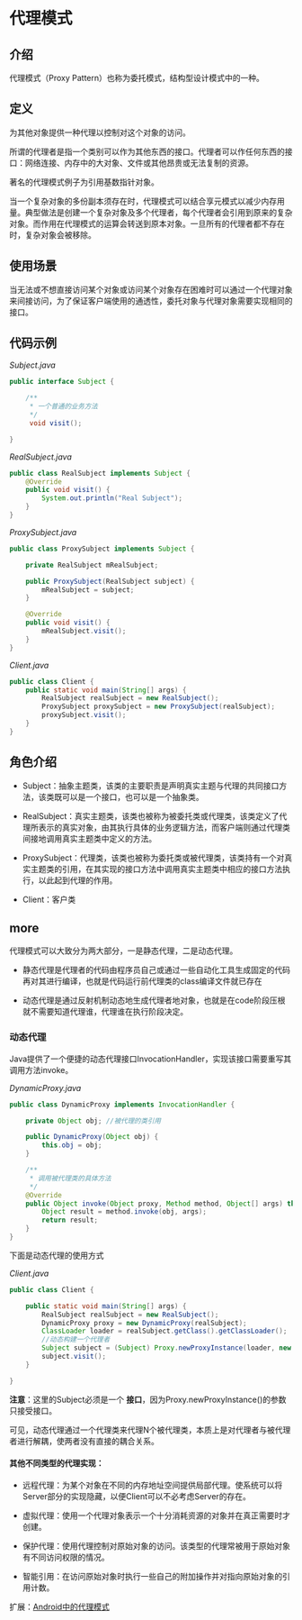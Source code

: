 # 代理模式

## 介绍

  代理模式（Proxy Pattern）也称为委托模式，结构型设计模式中的一种。

## 定义

  为其他对象提供一种代理以控制对这个对象的访问。

  所谓的代理者是指一个类别可以作为其他东西的接口。代理者可以作任何东西的接口：网络连接、内存中的大对象、文件或其他昂贵或无法复制的资源。

  著名的代理模式例子为引用基数指针对象。

  当一个复杂对象的多份副本须存在时，代理模式可以结合享元模式以减少内存用量。典型做法是创建一个复杂对象及多个代理者，每个代理者会引用到原来的复杂对象。而作用在代理模式的运算会转送到原本对象。一旦所有的代理者都不存在时，复杂对象会被移除。

## 使用场景

  当无法或不想直接访问某个对象或访问某个对象存在困难时可以通过一个代理对象来间接访问，为了保证客户端使用的通透性，委托对象与代理对象需要实现相同的接口。

## 代码示例

*Subject.java*
```java
public interface Subject {

    /**
     * 一个普通的业务方法
     */
     void visit();

}
```

*RealSubject.java*
```java
public class RealSubject implements Subject {
    @Override
    public void visit() {
        System.out.println("Real Subject");
    }
}
```

*ProxySubject.java*
```java
public class ProxySubject implements Subject {

    private RealSubject mRealSubject;

    public ProxySubject(RealSubject subject) {
        mRealSubject = subject;
    }

    @Override
    public void visit() {
        mRealSubject.visit();
    }
}
```

*Client.java*
```java
public class Client {
    public static void main(String[] args) {
        RealSubject realSubject = new RealSubject();
        ProxySubject proxySubject = new ProxySubject(realSubject);
        proxySubject.visit();
    }
}
```

## 角色介绍

* Subject：抽象主题类，该类的主要职责是声明真实主题与代理的共同接口方法，该类既可以是一个接口，也可以是一个抽象类。

* RealSubject：真实主题类，该类也被称为被委托类或代理类，该类定义了代理所表示的真实对象，由其执行具体的业务逻辑方法，而客户端则通过代理类间接地调用真实主题类中定义的方法。

* ProxySubject：代理类，该类也被称为委托类或被代理类，该类持有一个对真实主题类的引用，在其实现的接口方法中调用真实主题类中相应的接口方法执行，以此起到代理的作用。

* Client：客户类

## more

代理模式可以大致分为两大部分，一是静态代理，二是动态代理。

  * 静态代理是代理者的代码由程序员自己或通过一些自动化工具生成固定的代码再对其进行编译，也就是代码运行前代理类的class编译文件就已存在

  * 动态代理是通过反射机制动态地生成代理者地对象，也就是在code阶段压根就不需要知道代理谁，代理谁在执行阶段决定。

### 动态代理

Java提供了一个便捷的动态代理接口InvocationHandler，实现该接口需要重写其调用方法invoke。

*DynamicProxy.java*
```java
public class DynamicProxy implements InvocationHandler {

    private Object obj; //被代理的类引用

    public DynamicProxy(Object obj) {
        this.obj = obj;
    }

    /**
     * 调用被代理类的具体方法
     */
    @Override
    public Object invoke(Object proxy, Method method, Object[] args) throws Throwable {
        Object result = method.invoke(obj, args);
        return result;
    }
}
```

下面是动态代理的使用方式

*Client.java*
```java
public class Client {

    public static void main(String[] args) {
        RealSubject realSubject = new RealSubject();
        DynamicProxy proxy = new DynamicProxy(realSubject);
        ClassLoader loader = realSubject.getClass().getClassLoader();
        //动态构建一个代理者
        Subject subject = (Subject) Proxy.newProxyInstance(loader, new Class[]{Subject.class}, proxy);
        subject.visit();
    }

}
```

**注意**：这里的Subject必须是一个 **接口**，因为Proxy.newProxyInstance()的参数只接受接口。

可见，动态代理通过一个代理类来代理N个被代理类，本质上是对代理者与被代理者进行解耦，使两者没有直接的耦合关系。

#### 其他不同类型的代理实现：

* 远程代理：为某个对象在不同的内存地址空间提供局部代理。使系统可以将Server部分的实现隐藏，以便Client可以不必考虑Server的存在。

* 虚拟代理：使用一个代理对象表示一个十分消耗资源的对象并在真正需要时才创建。

* 保护代理：使用代理控制对原始对象的访问。该类型的代理常被用于原始对象有不同访问权限的情况。

* 智能引用：在访问原始对象时执行一些自己的附加操作并对指向原始对象的引用计数。

扩展：[Android中的代理模式]()

